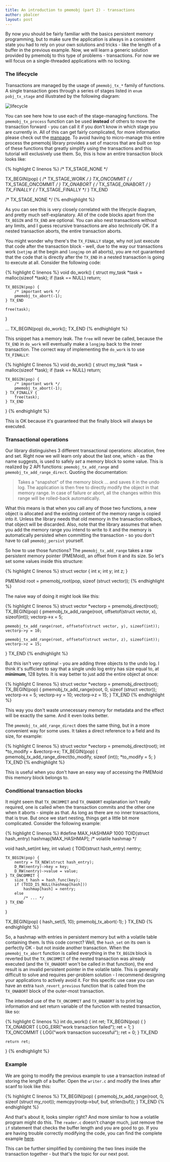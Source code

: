 ```yaml
---
title: An introduction to pmemobj (part 2) - transactions
author: pbalcer
layout: post
---
```


By now you should be fairly familiar with the basics persistent memory programming, but to make sure the application is always in a consistent state you had to rely on your own solutions and tricks - like the length of a buffer in the previous example. Now, we will learn a generic solution provided by pmemobj to this type of problems - transactions. For now we will focus on a single-threaded applications with no locking.

### The lifecycle

Transactions are managed by the usage of `pmemobj_tx_*` family of functions. A single transaction goes through a series of stages listed in `enum pobj_tx_stage` and illustrated by the following diagram:

![lifecycle](/assets/lifecycle.png)

You can see here how to use each of the stage-managing functions. The `pmemobj_tx_process` function can be used **instead** of others to move the transaction forward - you can call it if you don't know in which stage you are currently in. All of this can get fairly complicated, for more information please check out the [manpage](http://pmem.io/nvml/libpmemobj/libpmemobj.3.html). To avoid having to micro-manage this entire process the pmemobj library provides a set of macros that are built on top of these functions that greatly simplify using the transactions and this tutorial will exclusively use them.
So, this is how an entire transaction block looks like:

{% highlight C linenos %}
/* TX_STAGE_NONE */

TX_BEGIN(pop) {
	/* TX_STAGE_WORK */
} TX_ONCOMMIT {
	/* TX_STAGE_ONCOMMIT */
} TX_ONABORT {
	/* TX_STAGE_ONABORT */
} TX_FINALLY {
	/* TX_STAGE_FINALLY */
} TX_END

/* TX_STAGE_NONE */
{% endhighlight %}

As you can see this is very closely correlated with the lifecycle diagram, and pretty much self-explanatory. All of the code blocks apart from the `TX_BEGIN` and `TX_END` are optional. You can also nest transactions without any limits, and I guess recursive transactions are also *technically* OK. If a nested transaction aborts, the entire transaction aborts.

You might wonder why there's the `TX_FINALLY` stage, why not just execute that code after the transaction block - well, due to the way our transactions work (`setjmp` at the begin and `longjmp` on all aborts), you are not guaranteed that the code that is directly after the `TX_END` in a nested transaction is going to execute at all. Consider the following code:

{% highlight C linenos %}
void do_work() {
	struct my_task *task = malloc(sizeof *task);
	if (task == NULL) return;

	TX_BEGIN(pop) {
		/* important work */
		pmemobj_tx_abort(-1);
	} TX_END

	free(task);
}

...
TX_BEGIN(pop)
	do_work();
TX_END
{% endhighlight %}

This snippet has a memory leak. The `free` will never be called, because the `TX_END` in `do_work` will eventually make a `longjmp` back to the inner transaction. The correct way of implementing the `do_work` is to use `TX_FINALLY`:

{% highlight C linenos %}
void do_work() {
	struct my_task *task = malloc(sizeof *task);
	if (task == NULL) return;

	TX_BEGIN(pop) {
		/* important work */
		pmemobj_tx_abort(-1);
	} TX_FINALLY {
		free(task);
	} TX_END
}
{% endhighlight %}

This is OK because it's guaranteed that the finally block will always be executed.

### Transactional operations

Our library distinguishes 3 different transactional operations: allocation, free and set. Right now we will learn only about the last one, which - as the name suggests, is used to safely *set* a memory block to some value. This is realized by 2 API functions: `pmemobj_tx_add_range` and `pmemobj_tx_add_range_direct`. Quoting the documentation:

 >Takes a "snapshot" of the memory block ... and saves it in the undo log.
 The application is then free to directly modify the object in that memory range. In case of failure or abort, all the changes within this range will be rolled-back automatically.

What this means is that when you call any of those two functions, a new object is allocated and the existing content of the memory range is copied into it. Unless the library needs that old memory in the transaction rollback, that object will be discarded.
Also, note that the library assumes that when you add the memory range you intend to write to it and the memory is automatically persisted when committing the transaction - so you don't have to call `pmemobj_persist` yourself.

So how to use those functions? The `pmemobj_tx_add_range` takes a raw persistent memory pointer (PMEMoid), an offset from it and its size. So let's set some values inside this structure:

{% highlight C linenos %}
struct vector {
	int x;
	int y;
	int z;
}

PMEMoid root = pmemobj_root(pop, sizeof (struct vector));
{% endhighlight %}

The naive way of doing it might look like this:

{% highlight C linenos %}
struct vector *vectorp = pmemobj_direct(root);
TX_BEGIN(pop) {
	pmemobj_tx_add_range(root, offsetof(struct vector, x), sizeof(int));
	vectorp->x = 5;

	pmemobj_tx_add_range(root, offsetof(struct vector, y), sizeof(int));
	vectorp->y = 10;

	pmemobj_tx_add_range(root, offsetof(struct vector, z), sizeof(int));
	vectorp->z = 15;
} TX_END
{% endhighlight %}

But this isn't very optimal - you are adding three objects to the undo log. I think it's sufficient to say that a single undo log entry has size equal to, at **minimum**, 128 bytes. It is way better to just add the entire object at once:

{% highlight C linenos %}
struct vector *vectorp = pmemobj_direct(root);
TX_BEGIN(pop) {
	pmemobj_tx_add_range(root, 0, sizeof (struct vector));
	vectorp->x = 5;
	vectorp->y = 10;
	vectorp->z = 15;
} TX_END
{% endhighlight %}

This way you don't waste unnecessary memory for metadata and the effect will be exactly the same. And it even looks better.

The `pmemobj_tx_add_range_direct` does the same thing, but in a more convenient way for some uses. It takes a direct reference to a field and its size, for example:

{% highlight C linenos %}
struct vector *vectorp = pmemobj_direct(root);
int *to_modify = &vectorp->x;
TX_BEGIN(pop) {
	pmemobj_tx_add_range_direct(to_modify, sizeof (int));
	*to_modify = 5;
} TX_END
{% endhighlight %}

This is useful when you don't have an easy way of accessing the PMEMoid this memory block belongs to.

### Conditional transaction blocks

It might seem that `TX_ONCOMMIT` and `TX_ONABORT` explanation isn't really required, one is called when the transaction commits and the other one when it aborts - simple as that. As long as there are no inner transactions, that is true. But once we start nesting, things get a little bit more complicated. Consider the following example:

{% highlight C linenos %}
#define MAX_HASHMAP 1000
TOID(struct hash_entry) hashmap[MAX_HASHMAP]; /* volatile hashmap */

void hash_set(int key, int value) {
	TOID(struct hash_entry) nentry;

	TX_BEGIN(pop) {
		nentry = TX_NEW(struct hash_entry);
		D_RW(nentry)->key = key;
		D_RW(nentry)->value = value;
	} TX_ONCOMMIT {
		size_t hash = hash_func(key);
		if (TOID_IS_NULL(hashmap[hash]))
			hashmap[hash] = nentry;
		else
			/* ... */
	} TX_END
}

TX_BEGIN(pop) {
	hash_set(5, 10);
	pmemobj_tx_abort(-1);
} TX_END
{% endhighlight %}

So, a hashmap with entries in persistent memory but with a volatile table containing them. Is this code correct? Well, the `hash_set` on its own is perfectly OK - but not inside another transaction. When the `pmemobj_tx_abort` function is called everything in the `TX_BEGIN` block is reverted but the `TX_ONCOMMIT` of the nested transaction was already executed (and the `TX_ONABORT` won't be called in that function), the end result is an invalid persistent pointer in the volatile table. This is generally difficult to solve and requires per-problem solution - I recommend designing your applications to actively avoid it. For this specific use case you can have an extra `hash_revert_previous` function that is called from the `TX_ONABORT` block of the outer-most transaction.

The intended use of the `TX_ONCOMMIT` and `TX_ONABORT` is to print log information and set return variable of the function with nested transaction, like so:

{% highlight C linenos %}
int do_work() {
	int ret;
	TX_BEGIN(pop) {
	} TX_ONABORT {
		LOG_ERR("work transaction failed");
		ret = 1;
	} TX_ONCOMMIT {
		LOG("work transaction successful");
		ret = 0;
	} TX_END

	return ret;
}
{% endhighlight %}

### Example

We are going to modify the previous example to use a transaction instead of storing the length of a buffer. Open the `writer.c` and modify the lines after scanf to look like this:

{% highlight C linenos %}
TX_BEGIN(pop) {
        pmemobj_tx_add_range(root, 0, sizeof (struct my_root));
        memcpy(rootp->buf, buf, strlen(buf));
} TX_END
{% endhighlight %}

And that's about it, looks simpler right? And more similar to how a volatile program might do this. The `reader.c` doesn't change much, just remove the `if` statement that checks the buffer length and you are good to go. If you are having trouble correctly modifying the code, you can find the complete example [here](https://github.com/pmem/nvml/tree/master/src/examples/libpmemobj/).

This can be further simplified by combining the two lines inside the transaction together - but that's the topic for our next post.
